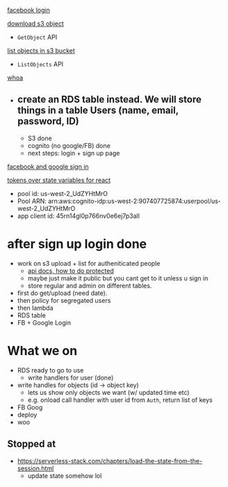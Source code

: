 [facebook login](https://serverless-stack.com/chapters/facebook-login-with-cognito-using-aws-amplify.html)

[download s3 object](https://stackoverflow.com/questions/16799956/javascript-to-download-a-file-from-amazon-s3-bucket)
  - `GetObject` API

[list objects in s3 bucket](https://docs.aws.amazon.com/AWSJavaScriptSDK/latest/AWS/S3.html#listObjects-property)
  - `ListObjects` API

[whoa](https://serverless-stack.com/chapters/create-a-login-page.html)
- create an RDS table instead. We will store things in a table Users (name, email, password, ID)
  - 
  - S3 done
  - cognito (no google/FB) done
  - next steps: login + sign up page

[facebook and google sign in](https://medium.com/wolox-driving-innovation/integrating-social-media-to-your-app-with-aws-cognito-8943329aa89b)

[tokens over state variables for react](https://stackoverflow.com/questions/49819183/react-what-is-the-best-way-to-handle-login-and-authentication)


- pool id: us-west-2_UdZYHtMrO
- Pool ARN: arn:aws:cognito-idp:us-west-2:907407725874:userpool/us-west-2_UdZYHtMrO
- app client id: 45rn14gl0p766nv0e6ej7p3all


# after sign up login done
- work on s3 upload + list for autheniticated people
  - [api docs, how to do protected ](https://aws-amplify.github.io/docs/js/storage)
  - maybe just make it public but you cant get to it unless u sign in 
  - store regular and admin on different tables.
- first do get/upload (need date).
- then policy for segregated users
- then lambda
- RDS table
- FB + Google Login 

# What we on
- RDS ready to go to use
  - write handlers for user (done)
- write handles for objects (id -> object key)
  - lets us show only objects we want (w/ updated time etc)
  - e.g. onload call handler with user id from `Auth`, return list of keys
- FB Goog
- deploy
- woo

## Stopped at
- https://serverless-stack.com/chapters/load-the-state-from-the-session.html
  - update state somehow lol

